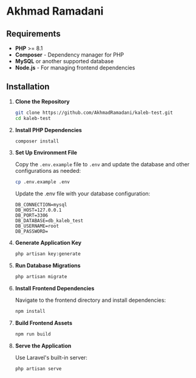# Akhmad Ramadani

## Requirements

- **PHP** >= 8.1
- **Composer** - Dependency manager for PHP
- **MySQL** or another supported database
- **Node.js** - For managing frontend dependencies

## Installation

1. **Clone the Repository**

   ```bash
   git clone https://github.com/AkhmadRamadani/kaleb-test.git
   cd kaleb-test
   ```

2. **Install PHP Dependencies**

   ```bash
   composer install
   ```

3. **Set Up Environment File**

   Copy the `.env.example` file to `.env` and update the database and other configurations as needed:

   ```bash
   cp .env.example .env
   ```

   Update the .env file with your database configuration:
    ```env
   DB_CONNECTION=mysql
   DB_HOST=127.0.0.1
   DB_PORT=3306
   DB_DATABASE=db_kaleb_test
   DB_USERNAME=root
   DB_PASSWORD=
   ```

4. **Generate Application Key**

   ```bash
   php artisan key:generate
   ```

5. **Run Database Migrations**

   ```bash
   php artisan migrate
   ```

6. **Install Frontend Dependencies**

   Navigate to the frontend directory and install dependencies:

   ```bash
   npm install
   ```

7. **Build Frontend Assets**

   ```bash
   npm run build
   ```

8. **Serve the Application**

   Use Laravel's built-in server:

   ```bash
   php artisan serve
   ```
